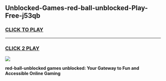 
## Unblocked-Games-red-ball-unblocked-Play-Free-j53qb
<h3>
<a href="https://premium76.site?title=red-ball-unblocked&ref=18A1">CLICK TO PLAY</a></h3>
<hr>

<h3>
<a href="https://premium76.site?title=red-ball-unblocked&ref=18A1">CLICK 2 PLAY</a>
  
</h3>

<a href="https://premium76.site?title=red-ball-unblocked&ref=18A1"><img src="https://clearcache.store/games.png"></a>


**red-ball-unblocked games unblocked: Your Gateway to Fun and Accessible Online Gaming**
